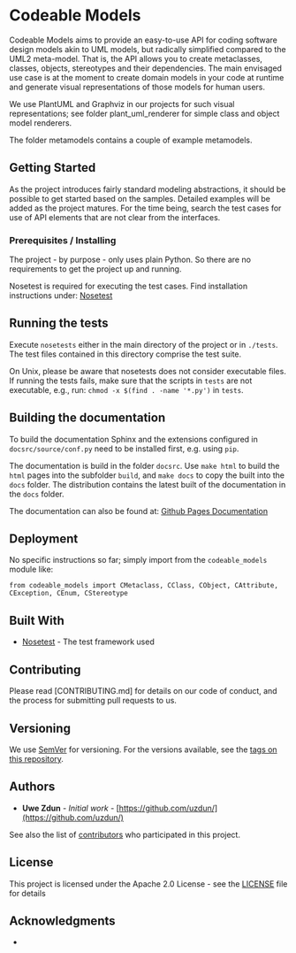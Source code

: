 # Codeable Models

Codeable Models aims to provide an easy-to-use API for coding software design models
akin to UML models, but radically simplified compared to the UML2 meta-model. That is,
the API allows you to create metaclasses, classes, objects, stereotypes and their
dependencies. The main envisaged use case is at the moment to create domain models in
your code at runtime and generate visual representations of those models for human users.

We use PlantUML and Graphviz in our projects for such visual representations; see folder 
plant_uml_renderer for simple class and object model renderers. 

The folder metamodels contains a couple of example metamodels.

## Getting Started

As the project introduces fairly standard modeling abstractions, it should be possible
to get started based on the samples. Detailed examples will be added as the project
matures. For the time being, search the test cases for use of API elements that are not
clear from the interfaces.

### Prerequisites / Installing

The project - by purpose - only uses plain Python. So there are no requirements
to get the project up and running.

Nosetest is required for executing the test cases. Find installation instructions under:
[Nosetest](https://nose.readthedocs.io/en/latest/) 

## Running the tests

Execute `nosetests` either in the main directory of the project or in `./tests`. The test files contained in 
this directory comprise the test suite. 

On Unix, please be aware that nosetests does not consider executable files. If running the tests fails, make 
sure that the scripts in `tests` are not executable, e.g., run: `chmod -x $(find . -name '*.py')` in `tests`.

## Building the documentation

To build the documentation Sphinx and the extensions configured in `docsrc/source/conf.py`
need to be installed first, e.g. using `pip`.

The documentation is build in the folder `docsrc`. Use `make html` to build the `html` 
pages into the subfolder `build`, and `make docs` to copy the built into the `docs` folder.
The distribution contains the latest built of the documentation in the `docs` folder.

The documentation can also be found at:
[Github Pages Documentation](https://uzdun.github.io/CodeableModels/)

## Deployment

No specific instructions so far; simply import from the `codeable_models` module like:

```
from codeable_models import CMetaclass, CClass, CObject, CAttribute, CException, CEnum, CStereotype
``` 

## Built With

* [Nosetest](https://nose.readthedocs.io/en/latest/) - The test framework used

## Contributing

Please read [CONTRIBUTING.md] for details on our code of conduct, and the process for
submitting pull requests to us.

## Versioning

We use [SemVer](http://semver.org/) for versioning. For the versions available, see
the [tags on this repository](https://github.com/uzdun/CodeableModels/tags).

## Authors

* **Uwe Zdun** - *Initial work* - [https://github.com/uzdun/](https://github.com/uzdun/)

See also the list of [contributors](https://github.com/uzdun/CodeableModels/contributors) who
participated in this project.

## License

This project is licensed under the Apache 2.0 License - see the [LICENSE](LICENSE)
file for details

## Acknowledgments

*

